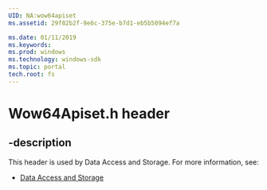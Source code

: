 ```yaml
---
UID: NA:wow64apiset
ms.assetid: 29f82b2f-9e6c-375e-b7d1-eb5b5094ef7a

ms.date: 01/11/2019
ms.keywords: 
ms.prod: windows
ms.technology: windows-sdk
ms.topic: portal
tech.root: fs
---
```


# Wow64Apiset.h header


## -description


This header is used by Data Access and Storage. For more information, see:

- [Data Access and Storage](../_fs/index.md)

